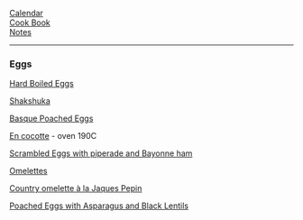 [Calendar](https://github.com/vmsmith/EDT/blob/master/calendar.md)     
[Cook Book](https://github.com/vmsmith/CookBook/blob/master/README.md)        
[Notes](https://github.com/vmsmith/CookBook/blob/master/notes.md)   

-----  

### Eggs  

[Hard Boiled Eggs](https://github.com/vmsmith/CookBook/blob/master/eggs_hard_boiled.md)

[Shakshuka](https://github.com/vmsmith/CookBook/blob/master/eggs_shakshuka.md)  

[Basque Poached Eggs](https://github.com/vmsmith/CookBook/blob/master/eggs_poached_basque.md)  

[En cocotte]() - oven 190C  

[Scrambled Eggs with piperade and Bayonne ham]()  

[Omelettes](https://github.com/vmsmith/CookBook/blob/master/eggs_omelettes.md)  

[Country omelette à la Jaques Pepin](https://github.com/vmsmith/CookBook/blob/master/eggs_omelette-country-pepin.md)  

[Poached Eggs with Asparagus and Black Lentils](https://github.com/vmsmith/CookBook/blob/master/eggs_poached_asparaus-black-lentils.md)  

